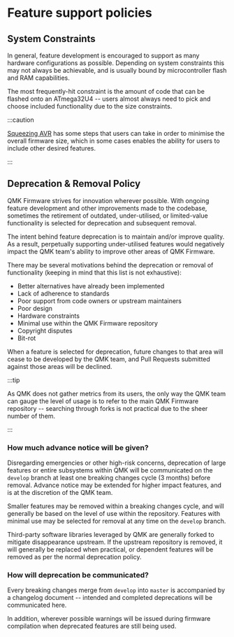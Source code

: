 # Feature support policies

## System Constraints

In general, feature development is encouraged to support as many hardware configurations as possible. Depending on system constraints this may not always be achievable, and is usually bound by microcontroller flash and RAM capabilities.

The most frequently-hit constraint is the amount of code that can be flashed onto an ATmega32U4 -- users almost always need to pick and choose included functionality due to the size constraints.

:::caution

[Squeezing AVR](https://docs.qmk.fm/#/squeezing_avr) has some steps that users can take in order to minimise the overall firmware size, which in some cases enables the ability for users to include other desired features.

:::

## Deprecation & Removal Policy

QMK Firmware strives for innovation wherever possible. With ongoing feature development and other improvements made to the codebase, sometimes the retirement of outdated, under-utilised, or limited-value functionality is selected for deprecation and subsequent removal.

The intent behind feature deprecation is to maintain and/or improve quality. As a result, perpetually supporting under-utilised features would negatively impact the QMK team's ability to improve other areas of QMK Firmware.

There may be several motivations behind the deprecation or removal of functionality (keeping in mind that this list is not exhaustive):

* Better alternatives have already been implemented
* Lack of adherence to standards
* Poor support from code owners or upstream maintainers
* Poor design
* Hardware constraints
* Minimal use within the QMK Firmware repository
* Copyright disputes
* Bit-rot

When a feature is selected for deprecation, future changes to that area will cease to be developed by the QMK team, and Pull Requests submitted against those areas will be declined.

:::tip

As QMK does not gather metrics from its users, the only way the QMK team can gauge the level of usage is to refer to the main QMK Firmware repository -- searching through forks is not practical due to the sheer number of them.

:::

### How much advance notice will be given?

Disregarding emergencies or other high-risk concerns, deprecation of large features or entire subsystems within QMK will be communicated on the `develop` branch at least one breaking changes cycle (3 months) before removal. Advance notice may be extended for higher impact features, and is at the discretion of the QMK team.

Smaller features may be removed within a breaking changes cycle, and will generally be based on the level of use within the repository. Features with minimal use may be selected for removal at any time on the `develop` branch.

Third-party software libraries leveraged by QMK are generally forked to mitigate disappearance upstream. If the upstream repository is removed, it will generally be replaced when practical, or dependent features will be removed as per the normal deprecation policy.

### How will deprecation be communicated?

Every breaking changes merge from `develop` into `master` is accompanied by a changelog document -- intended and completed deprecations will be communicated here.

In addition, wherever possible warnings will be issued during firmware compilation when deprecated features are still being used.
